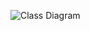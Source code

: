 ![Class Diagram](http://www.plantuml.com/plantuml/proxy?src=https://raw.githubusercontent.com/vrwolf1004/info/master/doc/UML/IoT.puml)